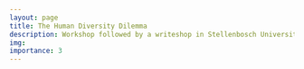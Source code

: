 ```yaml
---
layout: page
title: The Human Diversity Dilemma
description: Workshop followed by a writeshop in Stellenbosch University, Cape Town, South Africa
img: 
importance: 3
---
```


